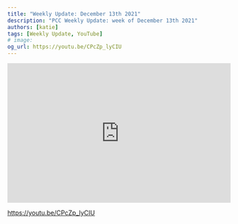 ```yaml
---
title: "Weekly Update: December 13th 2021"
description: "PCC Weekly Update: week of December 13th 2021"
authors: [katie]
tags: [Weekly Update, YouTube]
# image:
og_url: https://youtu.be/CPcZp_lyCIU
---
```


<iframe width="100%" height="315" src="https://www.youtube.com/embed/CPcZp_lyCIU" title="YouTube video player" frameborder="0" allow="accelerometer; autoplay; clipboard-write; encrypted-media; gyroscope; picture-in-picture" allowfullscreen></iframe>

<!--truncate-->

https://youtu.be/CPcZp_lyCIU

